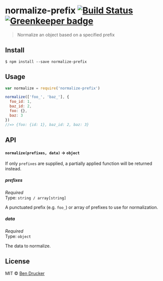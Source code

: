 # normalize-prefix [![Build Status](https://travis-ci.org/bendrucker/normalize-prefix.svg?branch=master)](https://travis-ci.org/bendrucker/normalize-prefix) [![Greenkeeper badge](https://badges.greenkeeper.io/bendrucker/normalize-prefix.svg)](https://greenkeeper.io/)

> Normalize an object based on a specified prefix


## Install

```
$ npm install --save normalize-prefix
```


## Usage

```js
var normalize = require('normalize-prefix')

normalize(['foo_', 'baz_'], {
  foo_id: 1,
  baz_id: 2,
  foo: {},
  baz: 3
})
//=> {foo: {id: 1}, baz_id: 2, baz: 3}
```

## API

#### `normalize(prefixes, data)` -> `object`

If only `prefixes` are supplied, a partially applied function will be returned instead.

##### prefixes

*Required*  
Type: `string / array[string]`

A punctuated prefix (e.g. `foo_`) or array of prefixes to use for normalization.

##### data

*Required*  
Type: `object`

The data to normalize.


## License

MIT © [Ben Drucker](http://bendrucker.me)
